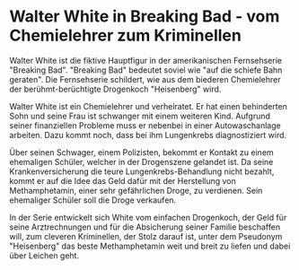 # Walter White in Breaking Bad \- vom Chemielehrer zum Kriminellen

Walter White ist die fiktive Hauptfigur in der amerikanischen Fernsehserie "Breaking Bad". 
"Breaking Bad" bedeutet soviel wie "auf die schiefe Bahn geraten". Die Fernsehserie schildert, 
wie aus dem biederen Chemielehrer der berühmt-berüchtigte Drogenkoch "Heisenberg" wird.

Walter White ist ein Chemielehrer und verheiratet. Er hat einen behinderten Sohn und seine 
Frau ist schwanger mit einem weiteren Kind. Aufgrund seiner finanziellen Probleme muss er 
nebenbei in einer Autowaschanlage arbeiten. Dazu kommt noch, dass bei ihm Lungenkrebs 
diagnostiziert wird.

Über seinen Schwager, einem Polizisten, bekommt er Kontakt zu einem ehemaligen Schüler, welcher 
in der Drogenszene gelandet ist. Da seine Krankenversicherung die teure Lungenkrebs-Behandlung 
nicht bezahlt, kommt er auf die Idee das Geld dafür mit der Herstellung von Methamphetamin, 
einer sehr gefährlichen Droge, zu verdienen. Sein ehemaliger Schüler soll die Droge verkaufen.

In der Serie entwickelt sich White vom einfachen Drogenkoch, der Geld für seine Arztrechnungen 
und für die Absicherung seiner Familie beschaffen will, zum cleveren Kriminellen, der Stolz 
darauf ist, unter dem Pseudonym "Heisenberg" das beste Methamphetamin weit und breit zu liefen
und dabei über Leichen geht.



